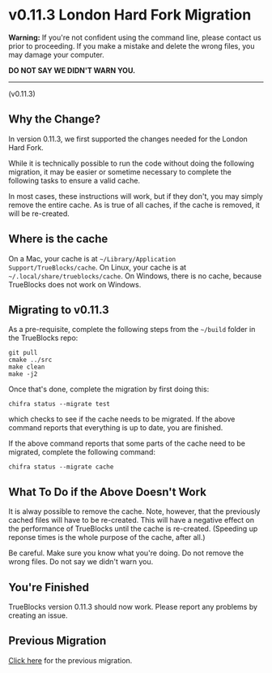 # v0.11.3 London Hard Fork Migration

**Warning:** If you're not confident using the command line, please contact us prior to proceeding. If you make a mistake and delete the wrong files, you may damage your computer.

**DO NOT SAY WE DIDN'T WARN YOU.**

---

(v0.11.3)

## Why the Change?

In version 0.11.3, we first supported the changes needed for the London Hard Fork.

While it is technically possible to run the code without doing the following migration, it may be easier or sometime necessary to complete the following tasks to ensure a valid cache.

In most cases, these instructions will work, but if they don't, you may simply remove the entire cache. As is true of all caches, if the cache is removed, it will be re-created.

## Where is the cache

On a Mac, your cache is at `~/Library/Application Support/TrueBlocks/cache`. On Linux, your cache is at `~/.local/share/trueblocks/cache`. On Windows, there is no cache, because TrueBlocks does not work on Windows.

## Migrating to v0.11.3

As a pre-requisite, complete the following steps from the `~/build` folder in the TrueBlocks repo:

```[bash]
git pull
cmake ../src
make clean
make -j2
```

Once that's done, complete the migration by first doing this:

```
chifra status --migrate test
```

which checks to see if the cache needs to be migrated. If the above command reports that everything is up to date, you are finished.

If the above command reports that some parts of the cache need to be migrated, complete the following command:

```
chifra status --migrate cache
```

## What To Do if the Above Doesn't Work

It is alway possible to remove the cache. Note, however, that the previously cached files will have to be re-created. This will have a negative effect on the performance of TrueBlocks until the cache is re-created. (Speeding up reponse times is the whole purpose of the cache, after all.)

Be careful. Make sure you know what you're doing. Do not remove the wrong files. Do not say we didn't warn you.

## You're Finished

TrueBlocks version 0.11.3 should now work. Please report any problems by creating an issue.

## Previous Migration

[Click here](./README-v0.09.0.md) for the previous migration.
